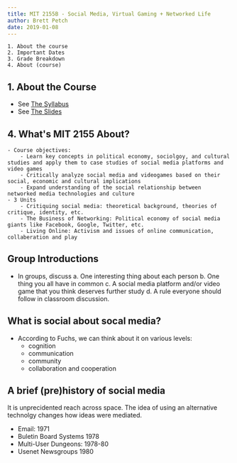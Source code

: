 ```yaml
---
title: MIT 2155B - Social Media, Virtual Gaming + Networked Life
author: Brett Petch
date: 2019-01-08
---
```


    1. About the course 
    2. Important Dates
    3. Grade Breakdown
    4. About (course)

## 1. About the Course
- See [The Syllabus][1]
- See [The Slides][2]

## 4. What's MIT 2155 About?
    - Course objectives: 
        - Learn key concepts in political economy, sociolgoy, and cultural studies and apply them to case studies of social media platforms and video games
        - Critically analyze social media and videogames based on their social, economic and cultural implications
        - Expand understanding of the social relationship between networked media technologies and culture
    - 3 Units
        - Critiquing social media: theoretical background, theories of critique, identity, etc.
        - The Business of Networking: Political economy of social media giants like Facebook, Google, Twitter, etc.
        - Living Online: Activism and issues of online communication, collaberation and play
## Group Introductions
- In groups, discuss
    a. One interesting thing about each person
    b. One thing you all have in common
    c. A social media platform and/or video game that you think deserves further study
    d. A rule everyone should follow in classroom discussion.
    
## What is social about socal media?
- According to Fuchs, we can think about it on various levels:
    - cognition
    - communication
    - community
    - collaboration and cooperation 
## A brief (pre)history of social media
It is unprecidented reach across space. The idea of using an alternative technolgy changes how ideas were mediated.
- Email: 1971
- Buletin Board Systems 1978
- Multi-User Dungeons: 1978-80
- Usenet Newsgroups 1980

<object style="width: 45vw; height: 45vh;" data="attachments/Lecture-0/syllabus.pdf">
</object>

<object style="width: 45vw; height: 45vh;" data="attachments/Lecture-0/slides.pdf">
</object>

[1]: attachments/Lecture-0/syllabus.pdf
[2]: attachments/Lecture-0/slides.pdf